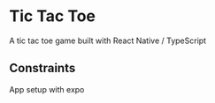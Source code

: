 # Tic Tac Toe

A tic tac toe game built with React Native / TypeScript

## Constraints

App setup with expo